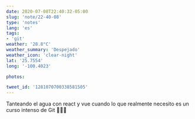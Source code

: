 ```yaml
---
date: 2020-07-08T22:40:32-05:00
slug: 'note/22-40-08'
type: 'notes'
lang: 'es'
tags:
- 'git'
weather: '28.8°C'
weather_summary: 'Despejado'
weather_icon: 'clear-night'
lat: '25.7554'
long: '-100.4023'

photos:

tweet_id: '1281070700338581505'
---
```

Tanteando el agua con react y vue cuando lo que realmente necesito es un curso intenso de Git 🤦🏻‍♂️
